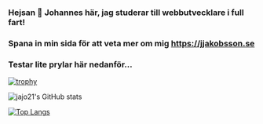 ### Hejsan 👋 Johannes här, jag studerar till webbutvecklare i full fart! 
### Spana in min sida för att veta mer om mig https://jjakobsson.se

### Testar lite prylar här nedanför...
[![trophy](https://github-profile-trophy.vercel.app/?username=jajo21&theme=onedark)](https://github.com/ryo-ma/github-profile-trophy)

![jajo21's GitHub stats](https://github-readme-stats.vercel.app/api?username=jajo21&show_icons=true&theme=dark&count_private=true)

[![Top Langs](https://github-readme-stats.vercel.app/api/top-langs/?username=jajo21&langs_count=10&theme=dark&layout=compact&count_private=true)](https://github.com/anuraghazra/github-readme-stats)

<!--
**jajo21/jajo21** is a ✨ _special_ ✨ repository because its `README.md` (this file) appears on your GitHub profile.

Here are some ideas to get you started:

- 🔭 I’m currently working on ...
- 🌱 I’m currently learning ...
- 👯 I’m looking to collaborate on ...
- 🤔 I’m looking for help with ...
- 💬 Ask me about ...
- 📫 How to reach me: ...
- 😄 Pronouns: ...
- ⚡ Fun fact: ...
Thanks
-->
